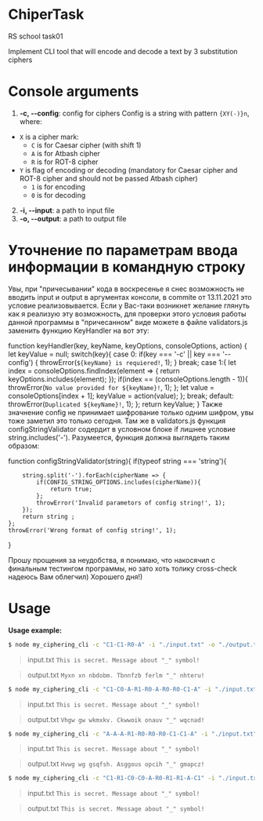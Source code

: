 # ChiperTask
RS school task01

Implement CLI tool that will encode and decode a text by 3 substitution ciphers

# Console arguments

1.  **-c, --config**: config for ciphers
Config is a string with pattern `{XY(-)}n`, where:
  * `X` is a cipher mark:
    * `C` is for Caesar cipher (with shift 1)
    * `A` is for Atbash cipher
    * `R` is for ROT-8 cipher
  * `Y` is flag of encoding or decoding (mandatory for Caesar cipher and ROT-8 cipher and should not be passed Atbash cipher)
    * `1` is for encoding
    * `0` is for decoding
2.  **-i, --input**: a path to input file
3.  **-o, --output**: a path to output file

# Уточнение по параметрам ввода информации в командную строку

 Увы, при "причесывании" кода в воскресенье я снeс возможность не вводить input и output в аргументах консоли, в commite от 13.11.2021 это условие реализовывается. Если у Вас-таки возникнет желание глянуть как я реализую эту возможность, для проверки этого условия работы данной программы в "причесанном" виде можете в файле validators.js заменить функцию KeyHandler на вот эту: 

function keyHandler(key, keyName, keyOptions, consoleOptions, action) {
    let keyValue = null;
    switch(key){
        case 0:
            if(key === '-c' || key === '--config') {
                throwError(`${keyName} is requiered!`, 1);
            }
            break;
        case 1:{
            let index = consoleOptions.findIndex(element => {
                return keyOptions.includes(element);
             });
            if(index == (consoleOptions.length - 1)){
                throwError(`No value provided for ${keyName}!`, 1);
             };
            let value = consoleOptions[index + 1];
            keyValue = action(value); 
        };
            break;
        default:
            throwError(`Duplicated ${keyName}!`, 1);
    };
    return keyValue;
}
Также значнение config не принимает шифрование только одним шифром, увы тоже заметил это только сегодня. Там же в validators.js функция configStringValidator содердит в условном блоке if лишнее условие  string.includes('-'). Разумеется, функция должна выглядеть таким образом:

function configStringValidator(string){
    if(typeof string === 'string'){
    
        string.split('-').forEach(cipherName => {
            if(CONFIG_STRING_OPTIONS.includes(cipherName)){
                return true;
            };
            throwError('Invalid parametors of config string!', 1);
        });
        return string ; 
    };
    throwError('Wrong format of config string!', 1);
}


Прошу прощения за неудобства, я понимаю, что накосячил с финальным тестингом программы, но зато хоть толику cross-check надеюсь Вам облегчил)
Хорошего дня!)

# Usage
**Usage example:**  

```bash
$ node my_ciphering_cli -c "C1-C1-R0-A" -i "./input.txt" -o "./output.txt"
```

> input.txt
> `This is secret. Message about "_" symbol!`

> output.txt
> `Myxn xn nbdobm. Tbnnfzb ferlm "_" nhteru!`

```bash
$ node my_ciphering_cli -c "C1-C0-A-R1-R0-A-R0-R0-C1-A" -i "./input.txt" -o "./output.txt"
```

> input.txt
> `This is secret. Message about "_" symbol!`

> output.txt
> `Vhgw gw wkmxkv. Ckwwoik onauv "_" wqcnad!`

```bash
$ node my_ciphering_cli -c "A-A-A-R1-R0-R0-R0-C1-C1-A" -i "./input.txt" -o "./output.txt"
```

> input.txt
> `This is secret. Message about "_" symbol!`

> output.txt
> `Hvwg wg gsqfsh. Asggous opcih "_" gmapcz!`

```bash
$ node my_ciphering_cli -c "C1-R1-C0-C0-A-R0-R1-R1-A-C1" -i "./input.txt" -o "./output.txt"
```

> input.txt
> `This is secret. Message about "_" symbol!`

> output.txt
> `This is secret. Message about "_" symbol!`